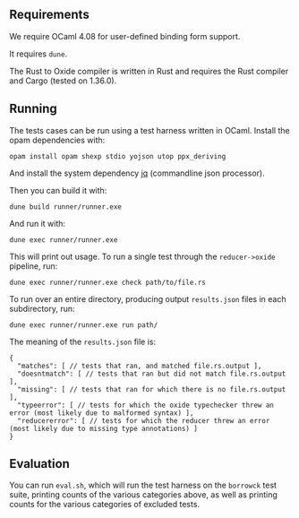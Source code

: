 ## Requirements

We require OCaml 4.08 for user-defined binding form support.

It requires `dune`.

The Rust to Oxide compiler is written in Rust and requires the Rust compiler and Cargo
(tested on 1.36.0).

## Running

The tests cases can be run using a test harness written in OCaml. Install the opam dependencies with:

```
opam install opam shexp stdio yojson utop ppx_deriving
```

And install the system dependency [jq](https://stedolan.github.io/jq/) (commandline json processor).

Then you can build it with:

```
dune build runner/runner.exe
```

And run it with:

```
dune exec runner/runner.exe
```

This will print out usage. To run a single test through the `reducer->oxide` pipeline, run:

```
dune exec runner/runner.exe check path/to/file.rs
```

To run over an entire directory, producing output `results.json` files in each subdirectory, run:

```
dune exec runner/runner.exe run path/
```

The meaning of the `results.json` file is:

```
{
  "matches": [ // tests that ran, and matched file.rs.output ],
  "doesntmatch": [ // tests that ran but did not match file.rs.output ],
  "missing": [ // tests that ran for which there is no file.rs.output ],
  "typeerror": [ // tests for which the oxide typechecker threw an error (most likely due to malformed syntax) ],
  "reducererror": [ // tests for which the reducer threw an error (most likely due to missing type annotations) ]
}
```

## Evaluation

You can run `eval.sh`, which will run the test harness on the `borrowck` test
suite, printing counts of the various categories above, as well as printing
counts for the various categories of excluded tests.
